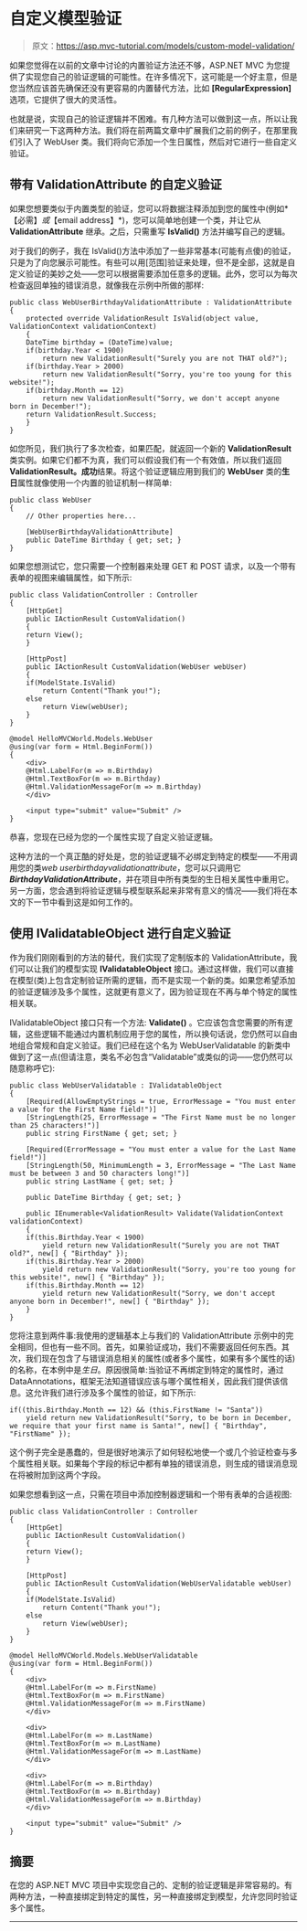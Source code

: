 # 自定义模型验证

> 原文：<https://asp.mvc-tutorial.com/models/custom-model-validation/>

如果您觉得在以前的文章中讨论的内置验证方法还不够，ASP.NET MVC 为您提供了实现您自己的验证逻辑的可能性。在许多情况下，这可能是一个好主意，但是您当然应该首先确保还没有更容易的内置替代方法，比如 **[RegularExpression]** 选项，它提供了很大的灵活性。

也就是说，实现自己的验证逻辑并不困难。有几种方法可以做到这一点，所以让我们来研究一下这两种方法。我们将在前两篇文章中扩展我们之前的例子，在那里我们引入了 WebUser 类。我们将向它添加一个生日属性，然后对它进行一些自定义验证。

## 带有 ValidationAttribute 的自定义验证

如果您想要类似于内置类型的验证，您可以将数据注释添加到您的属性中(例如*【必需】*或*【email address】*)，您可以简单地创建一个类，并让它从 **ValidationAttribute** 继承。之后，只需重写 **IsValid()** 方法并编写自己的逻辑。

对于我们的例子，我在 IsValid()方法中添加了一些非常基本(可能有点傻)的验证，只是为了向您展示可能性。有些可以用[范围]验证来处理，但不是全部，这就是自定义验证的美妙之处——您可以根据需要添加任意多的逻辑。此外，您可以为每次检查返回单独的错误消息，就像我在示例中所做的那样:

```
public class WebUserBirthdayValidationAttribute : ValidationAttribute
{
    protected override ValidationResult IsValid(object value, ValidationContext validationContext)
    {
    DateTime birthday = (DateTime)value;
    if(birthday.Year < 1900)
        return new ValidationResult("Surely you are not THAT old?");
    if(birthday.Year > 2000)
        return new ValidationResult("Sorry, you're too young for this website!");
    if(birthday.Month == 12)
        return new ValidationResult("Sorry, we don't accept anyone born in December!");
    return ValidationResult.Success;
    }
}
```

<input type="hidden" name="IL_IN_ARTICLE">

如您所见，我们执行了多次检查，如果匹配，就返回一个新的 **ValidationResult** 类实例。如果它们都不为真，我们可以假设我们有一个有效值，所以我们返回 **ValidationResult。成功**结果。将这个验证逻辑应用到我们的 **WebUser** 类的**生日**属性就像使用一个内置的验证机制一样简单:

```
public class WebUser
{
    // Other properties here...

    [WebUserBirthdayValidationAttribute]
    public DateTime Birthday { get; set; }
}
```

如果您想测试它，您只需要一个控制器来处理 GET 和 POST 请求，以及一个带有表单的视图来编辑属性，如下所示:

```
public class ValidationController : Controller
{
    [HttpGet]
    public IActionResult CustomValidation()
    {
    return View();
    }

    [HttpPost]
    public IActionResult CustomValidation(WebUser webUser)
    {
    if(ModelState.IsValid)
        return Content("Thank you!");
    else
        return View(webUser);
    }
}
```

```
@model HelloMVCWorld.Models.WebUser
@using(var form = Html.BeginForm())
{    
    <div>
    @Html.LabelFor(m => m.Birthday)
    @Html.TextBoxFor(m => m.Birthday)
    @Html.ValidationMessageFor(m => m.Birthday)
    </div>

    <input type="submit" value="Submit" />
}
```

恭喜，您现在已经为您的一个属性实现了自定义验证逻辑。

这种方法的一个真正酷的好处是，您的验证逻辑不必绑定到特定的模型——不用调用您的类*web userbirthdayvalidationattribute*，您可以只调用它***BirthdayValidationAttribute***，并在项目中所有类型的生日相关属性中重用它。另一方面，您会遇到将验证逻辑与模型联系起来非常有意义的情况——我们将在本文的下一节中看到这是如何工作的。

## 使用 IValidatableObject 进行自定义验证

作为我们刚刚看到的方法的替代，我们实现了定制版本的 ValidationAttribute，我们可以让我们的模型实现 **IValidatableObject** 接口。通过这样做，我们可以直接在模型(类)上包含定制验证所需的逻辑，而不是实现一个新的类。如果您希望添加的验证逻辑涉及多个属性，这就更有意义了，因为验证现在不再与单个特定的属性相关联。

IValidatableObject 接口只有一个方法: **Validate()** 。它应该包含您需要的所有逻辑，这些逻辑不能通过内置机制应用于您的属性，所以换句话说，您仍然可以自由地组合常规和自定义验证。我们已经在这个名为 WebUserValidatable 的新类中做到了这一点(但请注意，类名不必包含“Validatable”或类似的词——您仍然可以随意称呼它):

```
public class WebUserValidatable : IValidatableObject  
{  
    [Required(AllowEmptyStrings = true, ErrorMessage = "You must enter a value for the First Name field!")]  
    [StringLength(25, ErrorMessage = "The First Name must be no longer than 25 characters!")]  
    public string FirstName { get; set; }  

    [Required(ErrorMessage = "You must enter a value for the Last Name field!")]  
    [StringLength(50, MinimumLength = 3, ErrorMessage = "The Last Name must be between 3 and 50 characters long!")]  
    public string LastName { get; set; }  

    public DateTime Birthday { get; set; }  

    public IEnumerable<ValidationResult> Validate(ValidationContext validationContext)  
    {  
    if(this.Birthday.Year < 1900)  
        yield return new ValidationResult("Surely you are not THAT old?", new[] { "Birthday" });  
    if(this.Birthday.Year > 2000)  
        yield return new ValidationResult("Sorry, you're too young for this website!", new[] { "Birthday" });  
    if(this.Birthday.Month == 12)  
        yield return new ValidationResult("Sorry, we don't accept anyone born in December!", new[] { "Birthday" });  
    }  
}
```

您将注意到两件事:我使用的逻辑基本上与我们的 ValidationAttribute 示例中的完全相同，但也有一些不同。首先，如果验证成功，我们不需要返回任何东西。其次，我们现在包含了与错误消息相关的属性(或者多个属性，如果有多个属性的话)的名称，在本例中是*生日*。原因很简单:当验证不再绑定到特定的属性时，通过 DataAnnotations，框架无法知道错误应该与哪个属性相关，因此我们提供该信息。这允许我们进行涉及多个属性的验证，如下所示:

```
if((this.Birthday.Month == 12) && (this.FirstName != "Santa"))
    yield return new ValidationResult("Sorry, to be born in December, we require that your first name is Santa!", new[] { "Birthday", "FirstName" });
```

这个例子完全是愚蠢的，但是很好地演示了如何轻松地使一个或几个验证检查与多个属性相关联。如果每个字段的标记中都有单独的错误消息，则生成的错误消息现在将被附加到这两个字段。

如果您想看到这一点，只需在项目中添加控制器逻辑和一个带有表单的合适视图:

```
public class ValidationController : Controller
{
    [HttpGet]
    public IActionResult CustomValidation()
    {
    return View();
    }

    [HttpPost]
    public IActionResult CustomValidation(WebUserValidatable webUser)
    {
    if(ModelState.IsValid)
        return Content("Thank you!");
    else
        return View(webUser);
    }
}
```

```
@model HelloMVCWorld.Models.WebUserValidatable
@using(var form = Html.BeginForm())
{
    <div>
    @Html.LabelFor(m => m.FirstName)
    @Html.TextBoxFor(m => m.FirstName)
    @Html.ValidationMessageFor(m => m.FirstName)
    </div>

    <div>
    @Html.LabelFor(m => m.LastName)
    @Html.TextBoxFor(m => m.LastName)
    @Html.ValidationMessageFor(m => m.LastName)
    </div>

    <div>
    @Html.LabelFor(m => m.Birthday)
    @Html.TextBoxFor(m => m.Birthday)
    @Html.ValidationMessageFor(m => m.Birthday)
    </div>

    <input type="submit" value="Submit" />
}
```

## 摘要

在您的 ASP.NET MVC 项目中实现您自己的、定制的验证逻辑是非常容易的。有两种方法，一种直接绑定到特定的属性，另一种直接绑定到模型，允许您同时验证多个属性。

* * *